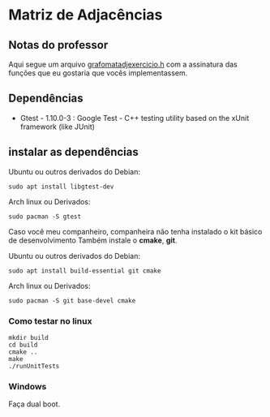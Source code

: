 # Matriz de Adjacências

## Notas do professor

Aqui segue um arquivo [grafomatadjexercicio.h](https://github.com/eduardolfalcao/edii/blob/master/src/grafos/grafomatadjexercicio.h)
com a assinatura das funções que eu gostaria que vocês implementassem.

## Dependências

 - Gtest - 1.10.0-3 : Google Test -
   C++ testing utility based on the xUnit framework (like JUnit)

## instalar as dependências

Ubuntu ou outros derivados do Debian:

```shell
sudo apt install libgtest-dev 
```

Arch linux ou Derivados:

```shell
sudo pacman -S gtest
```
Caso você meu companheiro, companheira não tenha instalado
o kit básico de desenvolvimento Também instale o **cmake**, **git**.

Ubuntu ou outros derivados do Debian:
```shell
sudo apt install build-essential git cmake 
```

Arch linux ou Derivados:

```shell
sudo pacman -S git base-devel cmake
```

### Como testar no linux

```shell
mkdir build
cd build
cmake ..
make 
./runUnitTests
```

### Windows
Faça dual boot.
